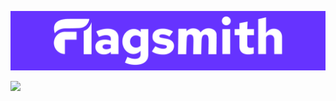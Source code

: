 [![Feature Flag, Remote Config and A/B Testing platform, Flagsmith](https://raw.githubusercontent.com/Flagsmith/flagsmith/main/static-files/hero.png)](https://www.flagsmith.com/)

<img src="https://raw.githubusercontent.com/kyle-ssg/profile/output/github-contribution-grid-snake.svg"/>
